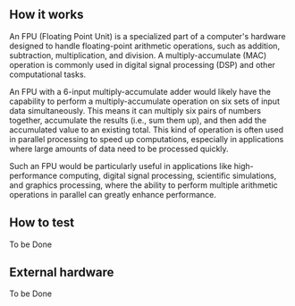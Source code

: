 <!---

This file is used to generate your project datasheet. Please fill in the information below and delete any unused
sections.

You can also include images in this folder and reference them in the markdown. Each image must be less than
512 kb in size, and the combined size of all images must be less than 1 MB.
-->

## How it works

An FPU (Floating Point Unit) is a specialized part of a computer's hardware designed to handle floating-point arithmetic operations, such as addition, subtraction, multiplication, and division. A multiply-accumulate (MAC) operation is commonly used in digital signal processing (DSP) and other computational tasks.

An FPU with a 6-input multiply-accumulate adder would likely have the capability to perform a multiply-accumulate operation on six sets of input data simultaneously. This means it can multiply six pairs of numbers together, accumulate the results (i.e., sum them up), and then add the accumulated value to an existing total. This kind of operation is often used in parallel processing to speed up computations, especially in applications where large amounts of data need to be processed quickly.

Such an FPU would be particularly useful in applications like high-performance computing, digital signal processing, scientific simulations, and graphics processing, where the ability to perform multiple arithmetic operations in parallel can greatly enhance performance.

## How to test
To be Done

## External hardware

To be Done
